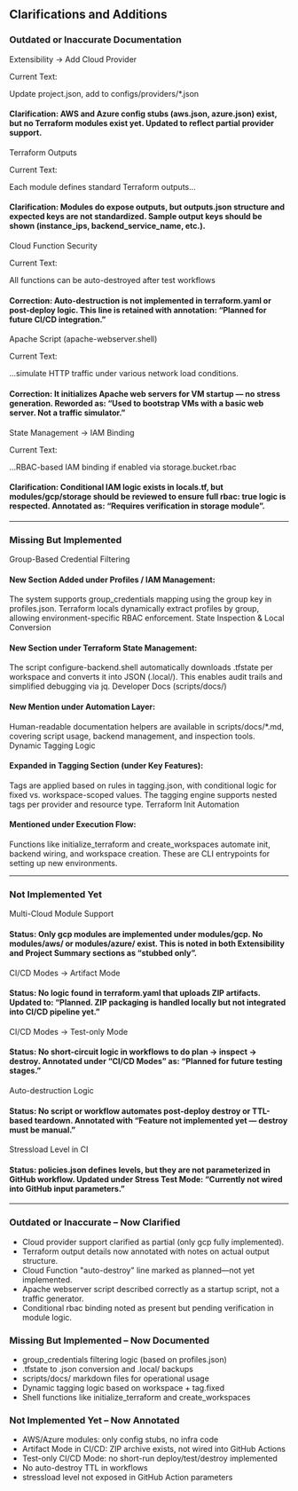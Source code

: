 ## Clarifications and Additions

### Outdated or Inaccurate Documentation
Extensibility → Add Cloud Provider

Current Text:

Update project.json, add to configs/providers/*.json
#### Clarification: AWS and Azure config stubs (aws.json, azure.json) exist, but no Terraform modules exist yet. Updated to reflect partial provider support.

Terraform Outputs

Current Text:

Each module defines standard Terraform outputs...
#### Clarification: Modules do expose outputs, but outputs.json structure and expected keys are not standardized. Sample output keys should be shown (instance_ips, backend_service_name, etc.).

Cloud Function Security

Current Text:

All functions can be auto-destroyed after test workflows
#### Correction: Auto-destruction is not implemented in terraform.yaml or post-deploy logic. This line is retained with annotation: “Planned for future CI/CD integration.”

Apache Script (apache-webserver.shell)

Current Text:

...simulate HTTP traffic under various network load conditions.
#### Correction: It initializes Apache web servers for VM startup — no stress generation. Reworded as: “Used to bootstrap VMs with a basic web server. Not a traffic simulator.”

State Management → IAM Binding

Current Text:

...RBAC-based IAM binding if enabled via storage.bucket.rbac
#### Clarification: Conditional IAM logic exists in locals.tf, but modules/gcp/storage should be reviewed to ensure full rbac: true logic is respected. Annotated as: “Requires verification in storage module”.

---

### Missing But Implemented
Group-Based Credential Filtering

#### New Section Added under Profiles / IAM Management:

The system supports group_credentials mapping using the group key in profiles.json. Terraform locals dynamically extract profiles by group, allowing environment-specific RBAC enforcement.
State Inspection & Local Conversion

#### New Section under Terraform State Management:

The script configure-backend.shell automatically downloads .tfstate per workspace and converts it into JSON (.local/). This enables audit trails and simplified debugging via jq.
Developer Docs (scripts/docs/)

#### New Mention under Automation Layer:

Human-readable documentation helpers are available in scripts/docs/*.md, covering script usage, backend management, and inspection tools.
Dynamic Tagging Logic

#### Expanded in Tagging Section (under Key Features):

Tags are applied based on rules in tagging.json, with conditional logic for fixed vs. workspace-scoped values. The tagging engine supports nested tags per provider and resource type.
Terraform Init Automation

#### Mentioned under Execution Flow:

Functions like initialize_terraform and create_workspaces automate init, backend wiring, and workspace creation. These are CLI entrypoints for setting up new environments.

---

### Not Implemented Yet
Multi-Cloud Module Support

#### Status: Only gcp modules are implemented under modules/gcp. No modules/aws/ or modules/azure/ exist. This is noted in both Extensibility and Project Summary sections as “stubbed only”.

CI/CD Modes → Artifact Mode

#### Status: No logic found in terraform.yaml that uploads ZIP artifacts. Updated to: “Planned. ZIP packaging is handled locally but not integrated into CI/CD pipeline yet.”

CI/CD Modes → Test-only Mode

#### Status: No short-circuit logic in workflows to do plan → inspect → destroy. Annotated under “CI/CD Modes” as: “Planned for future testing stages.”

Auto-destruction Logic

#### Status: No script or workflow automates post-deploy destroy or TTL-based teardown. Annotated with “Feature not implemented yet — destroy must be manual.”

Stressload Level in CI

#### Status: policies.json defines levels, but they are not parameterized in GitHub workflow. Updated under Stress Test Mode: “Currently not wired into GitHub input parameters.”

---

### Outdated or Inaccurate – Now Clarified
- Cloud provider support clarified as partial (only gcp fully implemented).
- Terraform output details now annotated with notes on actual output structure.
- Cloud Function "auto-destroy" line marked as planned—not yet implemented.
- Apache webserver script described correctly as a startup script, not a traffic generator.
- Conditional rbac binding noted as present but pending verification in module logic.

### Missing But Implemented – Now Documented
-  group_credentials filtering logic (based on profiles.json)
-  .tfstate to .json conversion and .local/ backups
-  scripts/docs/ markdown files for operational usage
-  Dynamic tagging logic based on workspace + tag.fixed
-  Shell functions like initialize_terraform and create_workspaces

### Not Implemented Yet – Now Annotated
-  AWS/Azure modules: only config stubs, no infra code
-  Artifact Mode in CI/CD: ZIP archive exists, not wired into GitHub Actions
-  Test-only CI/CD Mode: no short-run deploy/test/destroy implemented
-  No auto-destroy TTL in workflows
-  stressload level not exposed in GitHub Action parameters
